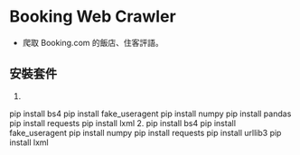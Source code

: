 # Booking Web Crawler
* 爬取 Booking.com 的飯店、住客評語。 
## 安裝套件
1.
pip install bs4
pip install fake_useragent
pip install numpy
pip install pandas
pip install requests
pip install lxml
2.
pip install bs4
pip install fake_useragent
pip install numpy
pip install requests
pip install urllib3
pip install lxml
